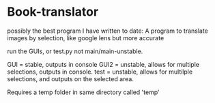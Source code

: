 # Book-translator
possibly the best program I have written to date: A program to translate images by selection, like google lens but more accurate

run the GUIs, or test.py not main/main-unstable.

GUI = stable, outputs in console
GUI2 = unstable, allows for multiple selections, outputs in console.
test = unstable, allows for multilple selections, and outputs on the selected area.

Requires a temp folder in same directory called 'temp'

